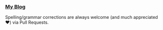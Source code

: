 ### [My Blog](http://susovan87.github.io)


Spelling/grammar corrections are always welcome (and much appreciated :heart:) via Pull Requests.
